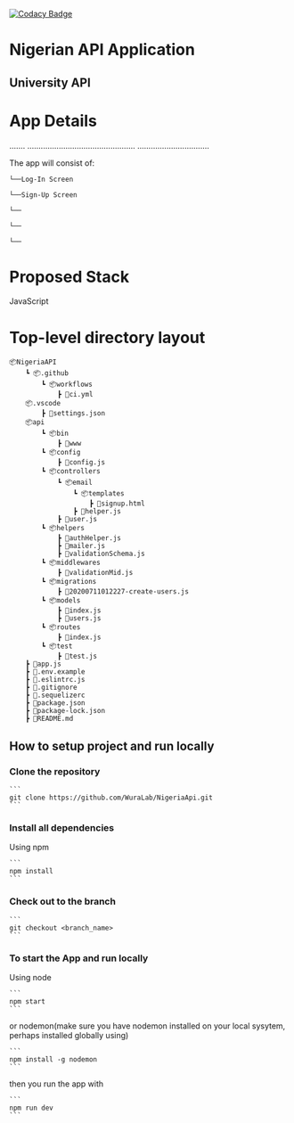 [![Codacy Badge](https://api.codacy.com/project/badge/Grade/49aa75c6402d45019082dd8280abaa09)](https://app.codacy.com/gh/WuraLab/NigeriaApi?utm_source=github.com&utm_medium=referral&utm_content=WuraLab/NigeriaApi&utm_campaign=Badge_Grade_Dashboard)
# Nigerian API Application

## University API

# App Details
.......
................................................
................................

The app will consist of:

    └──Log-In Screen

    └──Sign-Up Screen

    └──

    └──

    └──


# Proposed Stack
JavaScript 

# Top-level directory layout

    📦NigeriaAPI
        ┗ 📦.github
            ┗ 📦workflows
                ┣ 📜ci.yml
        📦.vscode
            ┣ 📜settings.json
        📦api
            ┗ 📦bin
                ┣ 📜www
            ┗ 📦config
                ┣ 📜config.js
            ┗ 📦controllers
                ┗ 📦email
                    ┗ 📦templates
                        ┣ 📜signup.html
                    ┣ 📜helper.js
                ┣ 📜user.js
            ┗ 📦helpers
                ┣ 📜authHelper.js
                ┣ 📜mailer.js
                ┣ 📜validationSchema.js
            ┗ 📦middlewares
                ┣ 📜validationMid.js
            ┗ 📦migrations
                ┣ 📜20200711012227-create-users.js
            ┗ 📦models
                ┣ 📜index.js
                ┣ 📜users.js
            ┗ 📦routes
                ┣ 📜index.js
            ┗ 📦test
                ┣ 📜test.js
        ┣ 📜app.js
        ┣ 📜.env.example
        ┣ 📜.eslintrc.js
        ┣ 📜.gitignore
        ┣ 📜.sequelizerc
        ┣ 📜package.json
        ┣ 📜package-lock.json
        ┣ 📜README.md

## How to setup project and run locally

### Clone the repository 

    ```
    git clone https://github.com/WuraLab/NigeriaApi.git
    ```

### Install all dependencies

Using npm

    ```
    npm install
    ```

### Check out to the branch

    ```
    git checkout <branch_name>
    ```

### To start the App and run locally

Using node

    ```
    npm start
    ```    
or nodemon(make sure you have nodemon installed on your local sysytem, perhaps installed globally using)

    ```
    npm install -g nodemon
    ```    
then you run the app with 

    ```
    npm run dev
    ```    